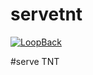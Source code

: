 # servetnt

[![LoopBack](http://loopback.io/images/overview/powered-by-LB-xs.png)](http://loopback.io/)

#serve TNT

